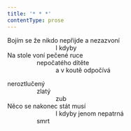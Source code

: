 ```yaml
---
title: '* * *'
contentType: prose
---
```


Bojím se že nikdo nepřijde a nezazvoní  
                            I kdyby  
Na stole voní pečené ruce  
                 nepočatého dítěte  
                            a v koutě odpočívá

neroztlučený  
                 zlatý  
                            zub  
Něco se nakonec stát musí  
                            I kdyby jenom nepatrná  
                 smrt
